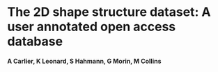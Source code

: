 # The 2D shape structure dataset: A user annotated open access database
#### A Carlier, K Leonard, S Hahmann, G Morin, M Collins

 
